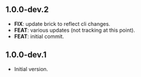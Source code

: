 ## 1.0.0-dev.2

 - **FIX**: update brick to reflect cli changes.
 - **FEAT**: various updates (not tracking at this point).
 - **FEAT**: initial commit.

## 1.0.0-dev.1

- Initial version.
